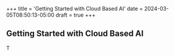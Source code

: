 +++
title = 'Getting Started with Cloud Based AI'
date = 2024-03-05T08:50:13-05:00
draft = true
+++

## Getting Started with Cloud Based AI

T
